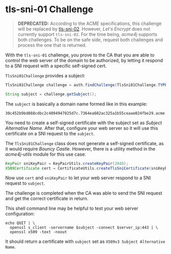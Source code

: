 # tls-sni-01 Challenge

> **DEPRECATED:** According to the ACME specifications, this challenge will be replaced by [tls-sni-02](./tls-sni-02.html). However, _Let's Encrypt_ does not currently support `tls-sni-02`. For the time being, _acme4j_ supports both challenges. To be on the safe side, request both challenges and process the one that is returned.

With the `tls-sni-01` challenge, you prove to the CA that you are able to control the web server of the domain to be authorized, by letting it respond to a SNI request with a specific self-signed cert.

`TlsSni01Challenge` provides a subject:

```java
TlsSni01Challenge challenge = auth.findChallenge(TlsSni01Challenge.TYPE);

String subject = challenge.getSubject();
```

The `subject` is basically a domain name formed like in this example:

```
30c452b9bd088cdbc2c4094947025d7c.7364ea602ac325a1b55ceaae024fbe29.acme.invalid
```

You need to create a self-signed certificate with the subject set as _Subject Alternative Name_. After that, configure your web server so it will use this certificate on a SNI request to the `subject`.

The `TlsSni01Challenge` class does not generate a self-signed certificate, as it would require _Bouncy Castle_. However, there is a utility method in the _acme4j-utils_ module for this use case:

```java
KeyPair sniKeyPair = KeyPairUtils.createKeyPair(2048);
X509Certificate cert = CertificateUtils.createTlsSniCertificate(sniKeyPair, subject);
```

Now use `cert` and `sniKeyPair` to let your web server respond to a SNI request to `subject`.

The challenge is completed when the CA was able to send the SNI request and get the correct certificate in return.

This shell command line may be helpful to test your web server configuration:

```shell
echo QUIT | \
  openssl s_client -servername $subject -connect $server_ip:443 | \
  openssl x509 -text -noout
```

It should return a certificate with `subject` set as `X509v3 Subject Alternative Name`.
